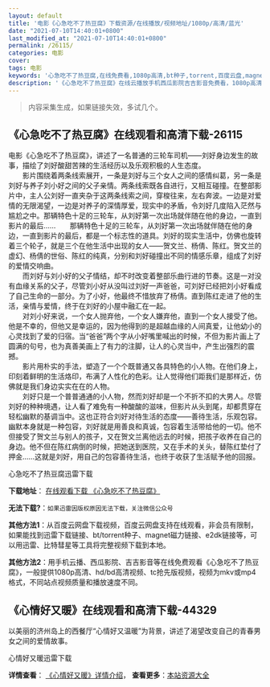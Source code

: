 ```yaml
---
layout: default
title: '电影《心急吃不了热豆腐》下载资源/在线播放/视频地址/1080p/高清/蓝光'
date: "2021-07-10T14:40:01+0800"
last_modified_at: "2021-07-10T14:40:01+0800"
permalink: /26115/
categories: 电影
cover:
tags: 电影
keywords: '心急吃不了热豆腐,在线免费看,1080p高清,bt种子,torrent,百度云盘,magnet,磁力链,迅雷下载资源'
description: '《心急吃不了热豆腐》在线云播放手机西瓜影院吉吉影音免费看，1080p高清bd/hd未删减完整版和tc抢先枪版，mkv/mp4格式，附带bt/torrent种子、magnet/磁力链、百度云盘、网盘资源迅雷下载链接'
---
```


>内容采集生成，如果链接失效，多试几个。


## 《心急吃不了热豆腐》在线观看和高清下载-26115

电影《心急吃不了热豆腐》，讲述了一名普通的三轮车司机&mdash;—刘好身边发生的故事，描绘了刘好酸甜苦辣的生活经历以及乐观积极的人生态度。<br />　　影片围绕着两条线索展开，一条是刘好与三个女人之间的感情纠葛，另一条是刘好与养子刘小好之间的父子亲情。两条线索既各自进行，又相互碰撞。在整部影片中，主人公刘好一直夹杂于这两条线索之间，穿梭往来，左右奔波。一边是对爱情的无限渴望，一边是对养子的深情厚爱，现实中的矛盾，令刘好几度陷入茫然与尴尬之中。那辆特色十足的三轮车，从刘好第一次出场就伴随在他的身边，一直到影片的最后&hellip;…　　那辆特色十足的三轮车，从刘好第一次出场就伴随在他的身边，一直到影片的最后，都是一个标志性的道具。刘好的现实生活中，仿佛也旋转着三个轮子，就是三个在他生活中出现的女人&mdash;—贺文兰、杨倩、陈红。贺文兰的虚幻、杨倩的世俗、陈红的纯真，分别和刘好碰撞出不同的情感乐章，组成了刘好的爱情交响曲。<br />　　而刘好与刘小好的父子情结，却不时改变着整部乐曲行进的节奏。这是一对没有血缘关系的父子，尽管刘小好从没叫过刘好一声爸爸，可刘好已经把刘小好看成了自己生命的一部分。为了小好，他最终不惜放弃了杨倩。直到陈红走进了他的生活，亲情与爱情，终于在刘好的小屋中融汇在一起。<br />　　对刘小好来说，一个女人抛弃他，一个女人嫌弃他，直到一个女人接受了他。他是不幸的，但他又是幸运的，因为他得到的是超越血缘的人间真爱，让他幼小的心灵找到了爱的归宿。当“爸爸”两个字从小好嘴里喊出的时候，不但为影片画上了圆满的句号，也为真善美画上了有力的注脚，让人的心灵当中，产生出强烈的震撼。<br />　　影片用朴实的手法，塑造了一个个既普通又各具特色的小人物。在他们身上，印刻着鲜明的生活烙印，布满了人性化的色彩。让人觉得他们距我们是那样近，仿佛就是我们身边实实在在的人物。<br />　　刘好只是一个普普通通的小人物，然而刘好却是一个不折不扣的大男人。尽管刘好的种种境遇，让人看了难免有一种酸酸的滋味，但影片从头到尾，却都贯穿在轻松幽默的基调当中。这也正符合刘好对待生活的态度——善待生活，乐观包容。幽默本身就是一种包容，刘好就是用善良和真诚，包容着生活带给他的一切。他不但接受了贺文兰与别人的孩子，又在贺文兰离他远去的时候，把孩子收养在自己的身边。他不但在陈红病倒的时候，把她送到医院，又在手术的关头，替陈红垫付了押金&hellip;…这就是刘好，用自己的包容善待生活，也终于收获了生活赋予他的回报。</p>


心急吃不了热豆腐迅雷下载

**下载地址**： [在线观看下载 《心急吃不了热豆腐》](https://www.993dy.com//vod-detail-id-22052.html) 


**无法下载?**：`如果迅雷因版权原因无法下载，关注微信公众号 `

**其他方法1**：从百度云网盘下载视频，百度云网盘支持在线观看，非会员有限制，如果能找到迅雷下载链接、bt/torrent种子、magnet磁力链接、e2dk链接等，可以用迅雷、比特彗星等工具将完整视频下载到本地。

**其他方法2**：用手机云播、西瓜影院、吉吉影音等在线免费观看《心急吃不了热豆腐》，一般提供1080p高清、hd/bd高清视频、tc抢先版视频，视频为mkv或mp4格式，不同站点视频质量和播放速度不同。


## 《心情好又暖》在线观看和高清下载-44329

以美丽的济州岛上的西餐厅“心情好又温暖”为背景，讲述了渴望改变自己的青春男女之间的爱情故事。<!---剧情end--->


心情好又暖迅雷下载

**详情查看**： [《心情好又暖》详情介绍](/movie/44329/)， **查看更多**：[本站资源大全](/movie/t/all/)

